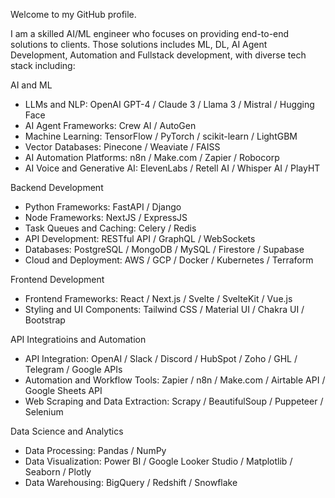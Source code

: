Welcome to my GitHub profile.

I am a skilled AI/ML engineer who focuses on providing end-to-end solutions to clients. Those solutions includes ML, DL, AI Agent Development, Automation and Fullstack development, with diverse tech stack including:

AI and ML
- LLMs and NLP: OpenAI GPT-4 / Claude 3 / Llama 3 / Mistral / Hugging Face
- AI Agent Frameworks: Crew AI / AutoGen
- Machine Learning: TensorFlow / PyTorch / scikit-learn / LightGBM
- Vector Databases: Pinecone / Weaviate / FAISS
- AI Automation Platforms: n8n / Make.com / Zapier / Robocorp
- AI Voice and Generative AI: ElevenLabs / Retell AI / Whisper AI / PlayHT

Backend Development
- Python Frameworks: FastAPI / Django
- Node Frameworks: NextJS / ExpressJS
- Task Queues and Caching: Celery / Redis
- API Development: RESTful API / GraphQL / WebSockets
- Databases: PostgreSQL / MongoDB / MySQL / Firestore / Supabase
- Cloud and Deployment: AWS / GCP / Docker / Kubernetes / Terraform

Frontend Development
- Frontend Frameworks: React / Next.js / Svelte / SvelteKit / Vue.js
- Styling and UI Components: Tailwind CSS / Material UI / Chakra UI / Bootstrap

API Integratioins and Automation
- API Integration: OpenAI / Slack / Discord / HubSpot / Zoho / GHL / Telegram / Google APIs
- Automation and Workflow Tools: Zapier / n8n / Make.com / Airtable API / Google Sheets API
- Web Scraping and Data Extraction: Scrapy / BeautifulSoup / Puppeteer / Selenium

Data Science and Analytics
- Data Processing: Pandas / NumPy
- Data Visualization: Power BI / Google Looker Studio / Matplotlib / Seaborn / Plotly
- Data Warehousing: BigQuery / Redshift / Snowflake

